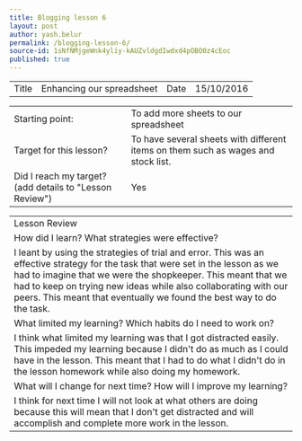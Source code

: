 ```yaml
---
title: Blogging lesson 6
layout: post
author: yash.belur
permalink: /blogging-lesson-6/
source-id: 1sNfNMjgeWnk4yliy-kAUZvldgdIwdxd4pOBO0z4cEoc
published: true
---
```

<table>
  <tr>
    <td>Title</td>
    <td>Enhancing our spreadsheet</td>
    <td>Date</td>
    <td>15/10/2016</td>
  </tr>
</table>


<table>
  <tr>
    <td>Starting point:</td>
    <td>To add more sheets to our spreadsheet</td>
  </tr>
  <tr>
    <td>Target for this lesson?</td>
    <td>To have several sheets with different items on them such as wages and stock list.</td>
  </tr>
  <tr>
    <td>Did I reach my target? 
(add details to "Lesson Review")</td>
    <td>Yes</td>
  </tr>
</table>


<table>
  <tr>
    <td>Lesson Review</td>
  </tr>
  <tr>
    <td>How did I learn? What strategies were effective? </td>
  </tr>
  <tr>
    <td>I leant by using the strategies of trial and error. This was an effective strategy for the task that were set in the lesson as we had to imagine that we were the shopkeeper. This meant that we had to keep on trying new ideas while also collaborating with our peers. This meant that eventually we found the best way to do the task.</td>
  </tr>
  <tr>
    <td>What limited my learning? Which habits do I need to work on? </td>
  </tr>
  <tr>
    <td>I think what limited my learning was that I got distracted easily. This impeded my learning because I didn't do as much as I could have in the lesson. This meant that I had to do what I didn't do in the lesson homework while also doing my homework.</td>
  </tr>
  <tr>
    <td>What will I change for next time? How will I improve my learning?</td>
  </tr>
  <tr>
    <td>I think for next time I will not look at what others are doing because this will mean that I don't get distracted and will accomplish and complete more work in the lesson.</td>
  </tr>
</table>


